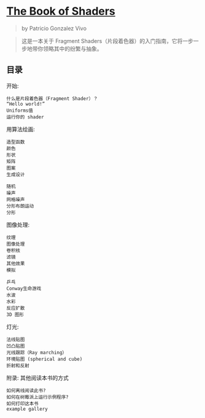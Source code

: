# [The Book of Shaders](https://thebookofshaders.com/?lan=ch)

> by Patricio Gonzalez Vivo

> 这是一本关于 Fragment Shaders（片段着色器）的入门指南，它将一步一步地带你领略其中的纷繁与抽象。

## 目录

开始:

    什么是片段着色器（Fragment Shader）？
    “Hello world!”
    Uniforms值
    运行你的 shader

用算法绘画:

    造型函数
    颜色
    形状
    矩阵
    图案
    生成设计
    
    随机
    噪声
    网格噪声
    分形布朗运动
    分形

图像处理:

    纹理
    图像处理
    卷积核
    滤镜
    其他效果
    模拟
    
    乒乓
    Conway生命游戏
    水波
    水彩
    反应扩散
    3D 图形

灯光:

    法线贴图
    凹凸贴图
    光线跟踪（Ray marching）
    环境贴图 (spherical and cube)
    折射和反射

附录: 其他阅读本书的方式

    如何离线阅读此书?
    如何在树莓派上运行示例程序?
    如何打印这本书
    example gallery